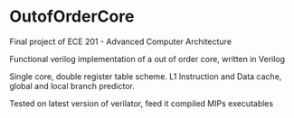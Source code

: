 # OutofOrderCore
Final project of ECE 201 - Advanced Computer Architecture

Functional verilog implementation of a out of order core, written in Verilog

Single core, double register table scheme. L1 Instruction and Data cache, global and local branch predictor.

Tested on latest version of verilator, feed it compiled MIPs executables
